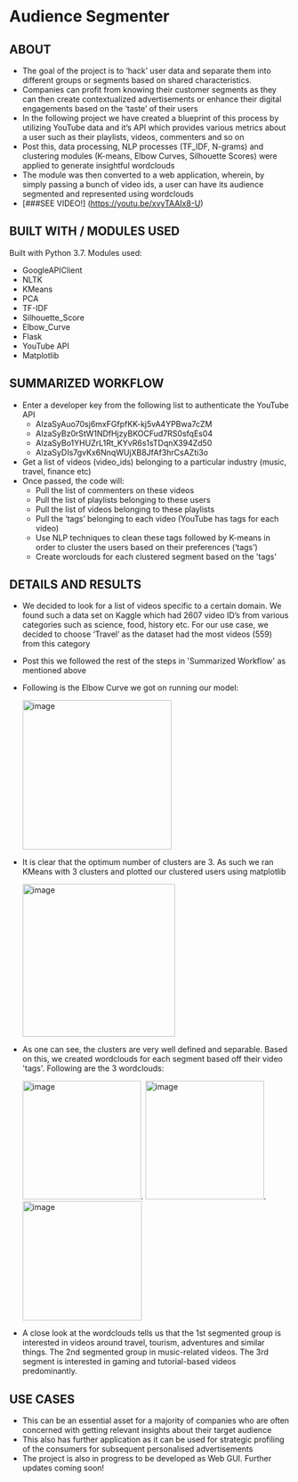 # Audience Segmenter

## ABOUT

- The goal of the project is to ‘hack’ user data and separate them into different groups or segments based on shared characteristics. 
- Companies can profit from knowing their customer segments as they can then create contextualized advertisements or enhance their digital engagements based on the ‘taste’ of their users
- In the following project we have created a blueprint of this process by utilizing YouTube data and it’s API which provides various metrics about a user such as their playlists, videos, commenters and so on
- Post this, data processing, NLP processes (TF_IDF, N-grams) and clustering modules (K-means, Elbow Curves, Silhouette Scores) were applied to generate insightful wordclouds
- The module was then converted to a web application, wherein, by simply passing a bunch of video ids, a user can have its audience segmented and represented using wordclouds
- [###SEE VIDEO!] (https://youtu.be/xvyTAAIx8-U)

## BUILT WITH / MODULES USED

Built with Python 3.7. Modules used:
 - GoogleAPIClient
 - NLTK
 - KMeans
 - PCA
 - TF-IDF
 - Silhouette_Score
 - Elbow_Curve
 - Flask
 - YouTube API
 - Matplotlib

## SUMMARIZED WORKFLOW

- Enter a developer key from the following list to authenticate the YouTube API
   - AIzaSyAuo70sj6mxFGfpfKK-kj5vA4YPBwa7cZM
   - AIzaSyBz0rStW1NDfHjzyBKOCFud7RS0sfqEs04
   - AIzaSyBo1YHUZrL1Rt_KYvR6s1sTDqnX394Zd50
   - AIzaSyDIs7gvKx6NnqWUjXB8JfAf3hrCsAZti3o
- Get a list of videos (video_ids) belonging to a particular industry (music, travel, finance etc)
- Once passed, the code will: 
   - Pull the list of commenters on these videos
   - Pull the list of playlists belonging to these users
   - Pull the list of videos belonging to these playlists
   - Pull the ‘tags’ belonging to each video (YouTube has tags for each video)
   - Use NLP techniques to clean these tags followed by K-means in order to cluster the users based on their preferences (‘tags’)
   - Create worclouds for each clustered segment based on the 'tags'


## DETAILS AND RESULTS

- We decided to look for a list of videos specific to a certain domain. We found such a data set on Kaggle which had 2607 video ID’s from various categories such as science, food, history etc. For our use case, we decided to choose ‘Travel’ as the dataset had the most videos (559) from this category
- Post this we followed the rest of the steps in 'Summarized Workflow' as mentioned above

- Following is the Elbow Curve we got on running our model: 

  <img width="268" alt="image" src="https://user-images.githubusercontent.com/69982245/172291120-c2f2efe6-2c8c-40ee-a33d-1e424b2c6e49.png">

- It is clear that the optimum number of clusters are 3. As such we ran KMeans with 3 clusters and plotted our clustered users using matplotlib

  <img width="274" alt="image" src="https://user-images.githubusercontent.com/69982245/172291203-cffa9c6c-551c-473b-b28b-838e66ae0b26.png">

- As one can see, the clusters are very well defined and separable. Based on this, we created wordclouds for each segment based off their video 'tags'. Following are the 3 wordclouds:

  <img width="213" alt="image" src="https://user-images.githubusercontent.com/69982245/172291357-e8795d75-6ce3-464f-9b88-5edfbadb51ee.png">. <img width="213" alt="image" src="https://user-images.githubusercontent.com/69982245/172291370-4fe0e8af-0a8b-477f-9d69-df61e70a07f3.png">. <img width="214" alt="image" src="https://user-images.githubusercontent.com/69982245/172291378-74493106-72a0-4a1f-acad-c7390db8cdd3.png">

- A close look at the wordclouds tells us that the 1st segmented group is interested in videos around travel, tourism, adventures and similar things. The 2nd segmented group in music-related videos. The 3rd segment is interested in gaming and tutorial-based videos predominantly.


## USE CASES
 - This can be an essential asset for a majority of companies who are often concerned with getting relevant insights about their target audience
 - This also has further application as it can be used for strategic profiling of the consumers for subsequent personalised advertisements
 - The project is also in progress to be developed as Web GUI. Further updates coming soon!
